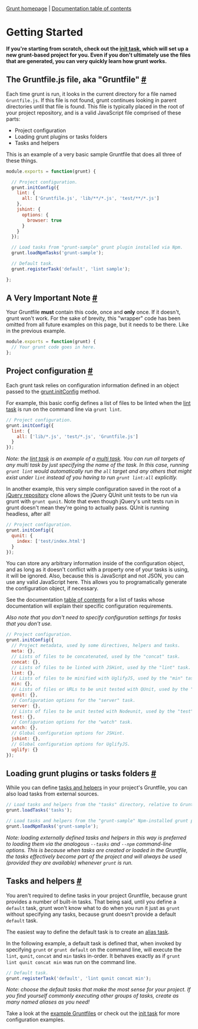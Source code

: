 [Grunt homepage](https://github.com/cowboy/grunt) | [Documentation table of contents](toc.md)

# Getting Started

**If you're starting from scratch, check out the [init task](task_init.md), which will set up a new grunt-based project for you. Even if you don't ultimately use the files that are generated, you can very quickly learn how grunt works.**

## The Gruntfile.js file, aka "Gruntfile" <a name="the-grunt-js-file-aka-gruntfile" href="#the-grunt-js-file-aka-gruntfile" title="Link to this section">#</a>
Each time grunt is run, it looks in the current directory for a file named `Gruntfile.js`. If this file is not found, grunt continues looking in parent directories until that file is found. This file is typically placed in the root of your project repository, and is a valid JavaScript file comprised of these parts:

* Project configuration
* Loading grunt plugins or tasks folders
* Tasks and helpers

This is an example of a very basic sample Gruntfile that does all three of these things.

```javascript
module.exports = function(grunt) {

  // Project configuration.
  grunt.initConfig({
    lint: {
      all: ['Gruntfile.js', 'lib/**/*.js', 'test/**/*.js']
    },
    jshint: {
      options: {
        browser: true
      }
    }
  });

  // Load tasks from "grunt-sample" grunt plugin installed via Npm.
  grunt.loadNpmTasks('grunt-sample');

  // Default task.
  grunt.registerTask('default', 'lint sample');

};
```

## A Very Important Note <a name="a-very-important-note" href="#a-very-important-note" title="Link to this section">#</a>
Your Gruntfile **must** contain this code, once and **only** once. If it doesn't, grunt won't work. For the sake of brevity, this "wrapper" code has been omitted from all future examples on this page, but it needs to be there. Like in the previous example.

```javascript
module.exports = function(grunt) {
  // Your grunt code goes in here.
};
```

## Project configuration <a name="project-configuration" href="#project-configuration" title="Link to this section">#</a>

Each grunt task relies on configuration information defined in an object passed to the [grunt.initConfig](api.md) method.

For example, this basic config defines a list of files to be linted when the [lint task](task_lint.md) is run on the command line via `grunt lint`.

```javascript
// Project configuration.
grunt.initConfig({
  lint: {
    all: ['lib/*.js', 'test/*.js', 'Gruntfile.js']
  }
});
```

_Note: the [lint task](task_lint.md) is an example of a [multi task](api.md). You can run all targets of any multi task by just specifying the name of the task. In this case, running `grunt lint` would automatically run the `all` target and any others that might exist under `lint` instead of you having to run `grunt lint:all` explicitly._

In another example, this very simple configuration saved in the root of a [jQuery repository](https://github.com/jquery/jquery) clone allows the jQuery QUnit unit tests to be run via grunt with `grunt qunit`. Note that even though jQuery's unit tests run in grunt doesn't mean they're going to actually pass. QUnit is running headless, after all!

```javascript
// Project configuration.
grunt.initConfig({
  qunit: {
    index: ['test/index.html']
  }
});
```

You can store any arbitrary information inside of the configuration object, and as long as it doesn't conflict with a property one of your tasks is using, it will be ignored. Also, because this is JavaScript and not JSON, you can use any valid JavaScript here. This allows you to programatically generate the configuration object, if necessary.

See the documentation [table of contents](toc.md) for a list of tasks whose documentation will explain their specific configuration requirements.

_Also note that you don't need to specify configuration settings for tasks that you don't use._

```javascript
// Project configuration.
grunt.initConfig({
  // Project metadata, used by some directives, helpers and tasks.
  meta: {},
  // Lists of files to be concatenated, used by the "concat" task.
  concat: {},
  // Lists of files to be linted with JSHint, used by the "lint" task.
  lint: {},
  // Lists of files to be minified with UglifyJS, used by the "min" task.
  min: {},
  // Lists of files or URLs to be unit tested with QUnit, used by the "qunit" task.
  qunit: {},
  // Configuration options for the "server" task.
  server: {},
  // Lists of files to be unit tested with Nodeunit, used by the "test" task.
  test: {},
  // Configuration options for the "watch" task.
  watch: {},
  // Global configuration options for JSHint.
  jshint: {},
  // Global configuration options for UglifyJS.
  uglify: {}
});
```

## Loading grunt plugins or tasks folders <a name="loading-grunt-plugins-or-tasks-folders" href="#loading-grunt-plugins-or-tasks-folders" title="Link to this section">#</a>

While you can define [tasks and helpers](api.md) in your project's Gruntfile, you can also load tasks from external sources.

```javascript
// Load tasks and helpers from the "tasks" directory, relative to Gruntfile.js.
grunt.loadTasks('tasks');

// Load tasks and helpers from the "grunt-sample" Npm-installed grunt plugin.
grunt.loadNpmTasks('grunt-sample');
```

_Note: loading externally defined tasks and helpers in this way is preferred to loading them via the analogous `--tasks` and `--npm` command-line options. This is because when tasks are created or loaded in the Gruntfile, the tasks effectively become part of the project and will always be used (provided they are available) whenever `grunt` is run._

## Tasks and helpers <a name="tasks-and-helpers" href="#tasks-and-helpers" title="Link to this section">#</a>

You aren't required to define tasks in your project Gruntfile, because grunt provides a number of built-in tasks. That being said, until you define a `default` task, grunt won't know what to do when you run it just as `grunt` without specifying any tasks, because grunt doesn't provide a default `default` task.

The easiest way to define the default task is to create an [alias task](api.md).

In the following example, a default task is defined that, when invoked by specifying `grunt` or `grunt default` on the command line, will execute the `lint`, `qunit`, `concat` and `min` tasks in-order. It behaves exactly as if `grunt lint qunit concat min` was run on the command line.

```javascript
// Default task.
grunt.registerTask('default', 'lint qunit concat min');
```

_Note: choose the default tasks that make the most sense for your project. If you find yourself commonly executing other groups of tasks, create as many named aliases as you need!_

Take a look at the [example Gruntfiles](example_gruntfiles.md) or check out the [init task](task_init.md) for more configuration examples.
